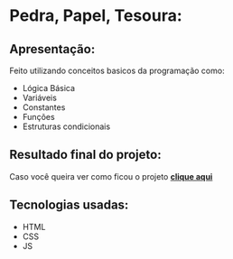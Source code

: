 #  Pedra, Papel, Tesoura:


## Apresentação:

Feito utilizando conceitos basicos da programação como:

* Lógica Básica
* Variáveis
* Constantes
* Funções
* Estruturas condicionais

## Resultado final do projeto:
Caso você queira ver como ficou o projeto [**clique aqui**](https://assis-s-m.github.io/Pedra-papel-tesoura/)

## Tecnologias usadas:
* HTML
* CSS
* JS
